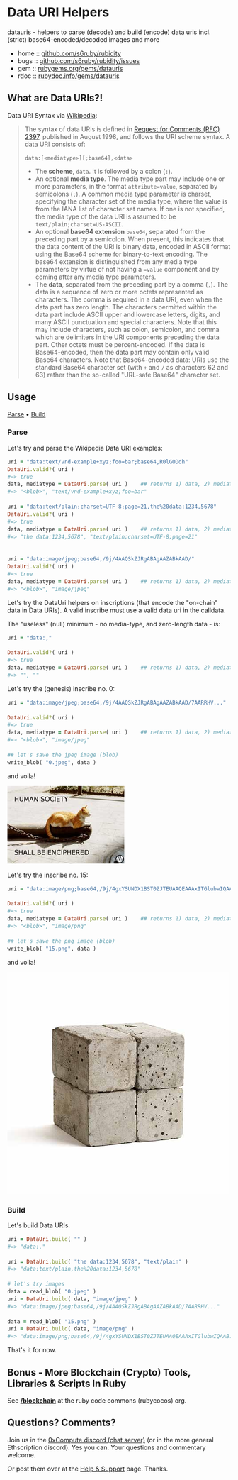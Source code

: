 # Data URI Helpers

datauris - helpers to parse (decode) and build (encode) data uris incl. (strict) base64-encoded/decoded images and more

* home  :: [github.com/s6ruby/rubidity](https://github.com/s6ruby/rubidity)
* bugs  :: [github.com/s6ruby/rubidity/issues](https://github.com/s6ruby/rubidity/issues)
* gem   :: [rubygems.org/gems/datauris](https://rubygems.org/gems/datauris)
* rdoc  :: [rubydoc.info/gems/datauris](http://rubydoc.info/gems/datauris)



## What are Data URIs?!

Data URI Syntax via [Wikipedia](https://en.wikipedia.org/wiki/Data_URI_scheme):

> The syntax of data URIs is defined in [Request for Comments (RFC) 2397](https://datatracker.ietf.org/doc/html/rfc2397), 
> published in August 1998, and follows the URI scheme syntax. A data URI consists of:
>
>     data:[<mediatype>][;base64],<data>
> 
> -  The **scheme**, `data`. It is followed by a colon (`:`).
> -  An optional **media type**. The media type part may include one or more parameters,
>    in the format `attribute=value`, separated by semicolons (`;`). 
>    A common media type parameter is charset, specifying the character 
>    set of the media type, where the value is from the IANA list of character set names.
>    If one is not specified, the media type of the data URI is assumed 
>    to be `text/plain;charset=US-ASCII`.
> -  An optional **base64 extension** `base64`, separated from the preceding part by a semicolon.
>    When present, this indicates that the data content of the URI is binary data, encoded in ASCII format using the Base64 scheme for binary-to-text encoding.
>    The base64 extension is distinguished from any media type parameters 
>    by virtue of not having a `=value` component and 
>    by coming after any media type parameters. 
> -  The **data**, separated from the preceding part by a comma (`,`). 
>    The data is a sequence of zero or more octets represented as characters. 
>    The comma is required in a data URI, even when the data part has zero length. 
>    The characters permitted within the data part include ASCII upper 
>    and lowercase letters, digits, and many ASCII punctuation and special characters. 
>    Note that this may include characters, such as colon, semicolon, 
>    and comma which are delimiters in the URI components preceding the data part. 
>    Other octets must be percent-encoded. If the data is Base64-encoded, 
>    then the data part may contain only valid Base64 characters. 
>    Note that Base64-encoded data: URIs use the standard Base64 character set 
>    (with `+` and `/` as characters 62 and 63) 
>    rather than the so-called "URL-safe Base64" character set.



## Usage

[Parse](#parse) • [Build](#build)

### Parse


Let's try and parse the Wikipedia Data URI examples:

``` ruby
uri = "data:text/vnd-example+xyz;foo=bar;base64,R0lGODdh"
DataUri.valid?( uri )  
#=> true
data, mediatype = DataUri.parse( uri )    ## returns 1) data, 2) mediatype (+parameters)
#=> "<blob>", "text/vnd-example+xyz;foo=bar"

uri = "data:text/plain;charset=UTF-8;page=21,the%20data:1234,5678"
DataUri.valid?( uri )  
#=> true
data, mediatype = DataUri.parse( uri )    ## returns 1) data, 2) mediatype (+parameters)
#=> "the data:1234,5678", "text/plain;charset=UTF-8;page=21"


uri = "data:image/jpeg;base64,/9j/4AAQSkZJRgABAgAAZABkAAD/"
DataUri.valid?( uri )  
#=> true
data, mediatype = DataUri.parse( uri )    ## returns 1) data, 2) mediatype (+parameters)
#=> "<blob>", "image/jpeg"
```



Let's try the DataUri helpers on inscriptions (that encode the "on-chain" data 
in Data URIs). A valid inscribe must use a valid data uri in the calldata.

The "useless" (null) minimum - no media-type, and zero-length data - is:

``` ruby
uri = "data:,"

DataUri.valid?( uri )  
#=> true
data, mediatype = DataUri.parse( uri )    ## returns 1) data, 2) mediatype (+parameters)
#=> "", ""
```

Let's try the (genesis) inscribe no. 0:

``` ruby
uri = "data:image/jpeg;base64,/9j/4AAQSkZJRgABAgAAZABkAAD/7AARRHV..."

DataUri.valid?( uri )  
#=> true
data, mediatype = DataUri.parse( uri )    ## returns 1) data, 2) mediatype (+parameters)
#=> "<blob>", "image/jpeg"

## let's save the jpeg image (blob)
write_blob( "0.jpeg", data )
```

and voila!

![](i/0.jpeg)


Let's try the inscribe no. 15:

``` ruby
uri = "data:image/png;base64,/9j/4gxYSUNDX1BST0ZJTEUAAQEAAAxITGlubwIQAAB..."

DataUri.valid?( uri )  
#=> true
data, mediatype = DataUri.parse( uri )    ## returns 1) data, 2) mediatype (+parameters)
#=> "<blob>", "image/png"

## let's save the png image (blob)
write_blob( "15.png", data )
```

and voila!

![](i/15.png)




### Build

Let's build Data URIs.

```ruby
uri = DataUri.build( "" )
#=> "data:,"

uri = DataUri.build( "the data:1234,5678", "text/plain" )
#=> "data:text/plain,the%20data:1234,5678"

# let's try images
data = read_blob( "0.jpeg" )
uri = DataUri.build( data, "image/jpeg" )
#=> "data:image/jpeg;base64,/9j/4AAQSkZJRgABAgAAZABkAAD/7AARRHV..."

data = read_blob( "15.png" )
uri = DataUri.build( data, "image/png" )
#=> "data:image/png;base64,/9j/4gxYSUNDX1BST0ZJTEUAAQEAAAxITGlubwIQAAB..."
```



That's it for now.




## Bonus - More Blockchain (Crypto) Tools, Libraries & Scripts In Ruby

See [**/blockchain**](https://github.com/rubycocos/blockchain) 
at the ruby code commons (rubycocos) org.


## Questions? Comments?

Join us in the [0xCompute discord (chat server)](https://discord.gg/3JRnDUap6y) 
(or in the more general Ethscription discord). 
Yes you can.
Your questions and commentary welcome.

Or post them over at the [Help & Support](https://github.com/geraldb/help) page. Thanks.

